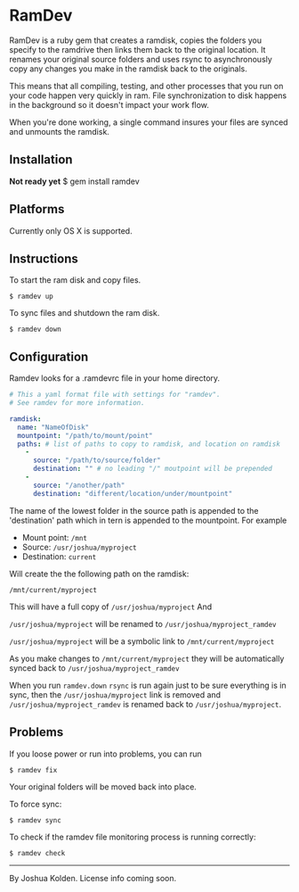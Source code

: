 # RamDev

RamDev is a ruby gem that creates a ramdisk, copies the folders you specify to the ramdrive then links them back to the original location.  It renames your original source folders and uses rsync to asynchronously copy any changes you make in the ramdisk back to the originals.

This means that all compiling, testing, and other processes that you run on your code happen very quickly in ram. File synchronization to disk happens in the background so it doesn't impact your work flow.

When you're done working, a single command insures your files are synced and unmounts the ramdisk.

## Installation

__Not ready yet__
    $ gem install ramdev

## Platforms

Currently only OS X is supported.

## Instructions

To start the ram disk and copy files.

    $ ramdev up

To sync files and shutdown the ram disk.

    $ ramdev down

## Configuration

Ramdev looks for a .ramdevrc file in your home directory.

```yaml
# This a yaml format file with settings for "ramdev".
# See ramdev for more information.

ramdisk:
  name: "NameOfDisk"
  mountpoint: "/path/to/mount/point"
  paths: # list of paths to copy to ramdisk, and location on ramdisk 
    -
      source: "/path/to/source/folder"
      destination: "" # no leading "/" moutpoint will be prepended
    -
      source: "/another/path"
      destination: "different/location/under/mountpoint"
```

The name of the lowest folder in the source path is appended to the 'destination' path which in tern is appended to the mountpoint. For example

* Mount point: `/mnt`
* Source: `/usr/joshua/myproject`
* Destination: `current`

Will create the the following path on the ramdisk:

`/mnt/current/myproject`

This will have a full copy of `/usr/joshua/myproject` And 

`/usr/joshua/myproject` will be renamed to `/usr/joshua/myproject_ramdev`

`/usr/joshua/myproject` will be a symbolic link to `/mnt/current/myproject`

As you make changes to `/mnt/current/myproject` they will be automatically synced back to `/usr/joshua/myproject_ramdev`

When you run `ramdev.down` `rsync` is run again just to be sure everything is
in sync, then the `/usr/joshua/myproject` link is removed and `/usr/joshua/myproject_ramdev` is renamed back to `/usr/joshua/myproject`.

## Problems

If you loose power or run into problems, you can run

    $ ramdev fix

Your original folders will be moved back into place.

To force sync:

    $ ramdev sync

To check if the ramdev file monitoring process is running correctly:

    $ ramdev check

---

By Joshua Kolden.  License info coming soon.
